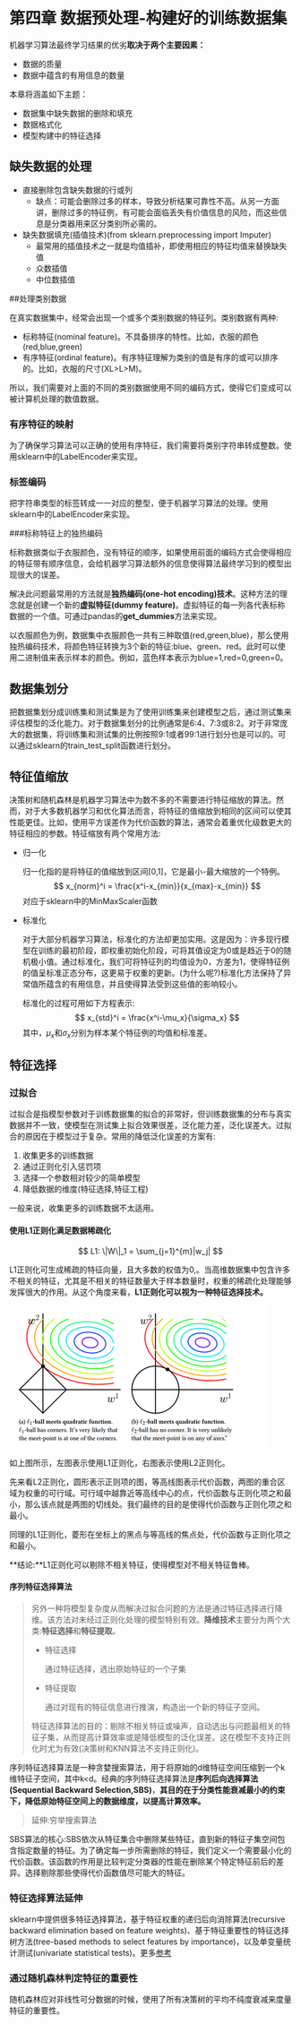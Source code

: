 # 第四章 数据预处理-构建好的训练数据集

机器学习算法最终学习结果的优劣**取决于两个主要因素：**

- 数据的质量
- 数据中蕴含的有用信息的数量

本章将涵盖如下主题：

- 数据集中缺失数据的删除和填充
- 数据格式化
- 模型构建中的特征选择

## 缺失数据的处理

- 直接删除包含缺失数据的行或列
  - 缺点：可能会删除过多的样本，导致分析结果可靠性不高。从另一方面讲，删除过多的特征例，有可能会面临丢失有价值信息的风险，而这些信息是分类器用来区分类别所必需的。
- 缺失数据填充(插值技术)(from sklearn.preprocessing import Imputer)
  - 最常用的插值技术之一就是均值插补，即使用相应的特征均值来替换缺失值
  - 众数插值
  - 中位数插值

##处理类别数据

在真实数据集中，经常会出现一个或多个类别数据的特征列。类别数据有两种:

- 标称特征(nominal feature)。不具备排序的特性。比如，衣服的颜色(red,blue,green)
- 有序特征(ordinal feature)。有序特征理解为类别的值是有序的或可以排序的。比如，衣服的尺寸(XL>L>M)。

所以，我们需要对上面的不同的类别数据使用不同的编码方式，使得它们变成可以被计算机处理的数值数据。

### 有序特征的映射

为了确保学习算法可以正确的使用有序特征，我们需要将类别字符串转成整数。使用sklearn中的LabelEncoder来实现。

### 标签编码

把字符串类型的标签转成一一对应的整型，便于机器学习算法的处理。使用sklearn中的LabelEncoder来实现。

###标称特征上的独热编码

标称数据类似于衣服颜色，没有特征的顺序，如果使用前面的编码方式会使得相应的特征带有顺序信息，会给机器学习算法额外的信息使得算法最终学习到的模型出现很大的误差。

解决此问题最常用的方法就是**独热编码(one-hot encoding)技术**。这种方法的理念就是创建一个新的**虚拟特征(dummy feature)**。虚拟特征的每一列各代表标称数据的一个值。可通过pandas的**get_dummies**方法来实现。

以衣服颜色为例，数据集中衣服颜色一共有三种取值(red,green,blue)，那么使用独热编码技术，将颜色特征转换为3个新的特征:blue、green、red。此时可以使用二进制值来表示样本的颜色。例如，蓝色样本表示为blue=1,red=0,green=0。

## 数据集划分

把数据集划分成训练集和测试集是为了使用训练集来创建模型之后，通过测试集来评估模型的泛化能力。对于数据集划分的比例通常是6:4、7:3或8:2。对于非常庞大的数据集，将训练集和测试集的比例按照9:1或者99:1进行划分也是可以的。可以通过sklearn的train_test_split函数进行划分。

## 特征值缩放

决策树和随机森林是机器学习算法中为数不多的不需要进行特征缩放的算法。然而，对于大多数机器学习和优化算法而言，将特征的值缩放到相同的区间可以使其性能更佳。比如，使用平方误差作为代价函数的算法，通常会着重优化级数更大的特征相应的参数。特征缩放有两个常用方法:

- 归一化

  归一化指的是将特征的值缩放到区间[0,1]，它是最小-最大缩放的一个特例。
  $$
  x_{norm}^i = \frac{x^i-x_{min}}{x_{max}-x_{min}}
  $$
  对应于sklearn中的MinMaxScaler函数

- 标准化

  对于大部分机器学习算法，标准化的方法却更加实用。这是因为：许多现行模型在训练的最初阶段，即权重初始化阶段，可将其值设定为0或是趋近于0的随机极小值。通过标准化，我们可将特征列的均值设为0，方差为1，使得特征例的值呈标准正态分布，这更易于权重的更新。(为什么呢?)标准化方法保持了异常值所蕴含的有用信息，并且使得算法受到这些值的影响较小。

  标准化的过程可用如下方程表示:
  $$
  x_{std}^i = \frac{x^i-\mu_x}{\sigma_x}
  $$
  其中，$\mu_x$和$\sigma_x$分别为样本某个特征例的均值和标准差。

## 特征选择

### 过拟合

过拟合是指模型参数对于训练数据集的拟合的非常好，但训练数据集的分布与真实数据并不一致，使模型在测试集上拟合效果很差，泛化能力差，泛化误差大。过拟合的原因在于模型过于复杂。常用的降低泛化误差的方案有:

1. 收集更多的训练数据
2. 通过正则化引入惩罚项
3. 选择一个参数相对较少的简单模型
4. 降低数据的维度(特征选择,特征工程)

一般来说，收集更多的训练数据不太适用。

#### 使用L1正则化满足数据稀疏化

$$
L1: \|W\|_1 = \sum_{j=1}^{m}|w_j|
$$

L1正则化可生成稀疏的特征向量，且大多数的权值为0,。当高维数据集中包含许多不相关的特征，尤其是不相关的特征数量大于样本数量时，权重的稀疏化处理能够发挥很大的作用。从这个角度来看，**L1正则化可以视为一种特征选择技术。**

![-](image/4-1.png)

如上图所示，左图表示使用L1正则化，右图表示使用L2正则化。

先来看L2正则化，圆形表示正则项的图，等高线图表示代价函数，两图的重合区域为权重的可行域。可行域中越靠近等高线中心的点，代价函数与正则化项之和最小，那么该点就是两图的切线处。我们最终的目的是使得代价函数与正则化项之和最小。

同理的L1正则化，菱形在坐标上的黑点与等高线的焦点处，代价函数与正则化项之和最小。

**结论:**L1正则化可以剔除不相关特征，使得模型对不相关特征鲁棒。

#### 序列特征选择算法

> 另外一种将模型复杂度从而解决过拟合问题的方法是通过特征选择进行降维。该方法对未经过正则化处理的模型特别有效。**降维技术**主要分为两个大类:**特征选择**和**特征提取**。
>
> - 特征选择
>
>   通过特征选择，选出原始特征的一个子集
>
> - 特征提取
>
>   通过对现有的特征信息进行推演，构造出一个新的特征子空间。
>
> 特征选择算法的目的：剔除不相关特征或噪声，自动选出与问题最相关的特征子集，从而提高计算效率或是降低模型的泛化误差。这在模型不支持正则化时尤为有效(决策树和KNN算法不支持正则化)。

序列特征选择算法是一种贪婪搜索算法，用于将原始的d维特征空间压缩到一个k维特征子空间，其中k<d。经典的序列特征选择算法是**序列后向选择算法(Sequential Backward Selection,SBS)**，**其目的在于分类性能衰减最小的约束下，降低原始特征空间上的数据维度，以提高计算效率。**

> 延伸:穷举搜索算法

SBS算法的核心:SBS依次从特征集合中删除某些特征，直到新的特征子集空间包含指定数量的特征。为了确定每一步所需删除的特征，我们定义一个需要最小化的代价函数。该函数的作用是比较判定分类器的性能在删除某个特定特征前后的差异。选择剔除那些使得代价函数值尽可能大的特征。

### 特征选择算法延伸

sklearn中提供很多特征选择算法，基于特征权重的递归后向消除算法(recursive backward elimination based on feature weights)、基于特征重要性的特征选择树方法(tree-based methods to select features by importance)，以及单变量统计测试(univariate statistical tests)。更多[参考](http://scikit-learn.org/stable/modules/feature_selection.html)

### 通过随机森林判定特征的重要性

随机森林应对非线性可分数据的时候，使用了所有决策树的平均不纯度衰减来度量特征的重要性。

